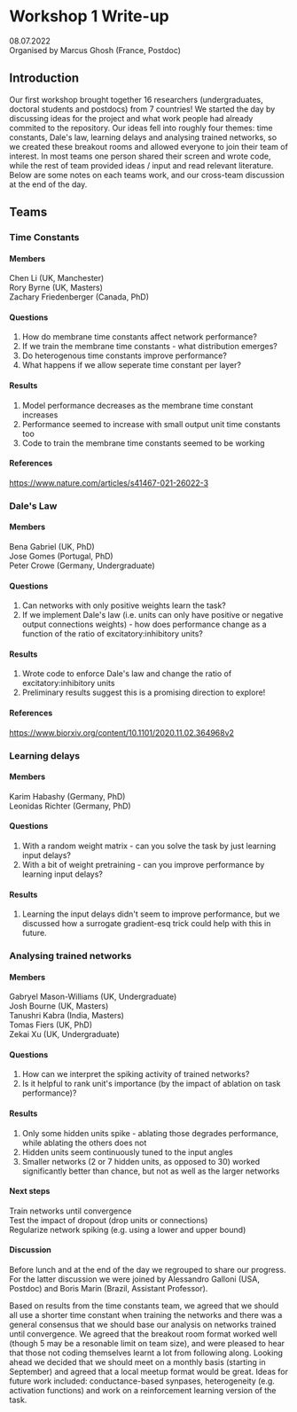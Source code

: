 # Workshop 1 Write-up 

08.07.2022   
Organised by Marcus Ghosh (France, Postdoc)

## Introduction 
Our first workshop brought together 16 researchers (undergraduates, doctoral students and postdocs) from 7 countries! We started the day by discussing ideas for the project and what work people had already commited to the repository. Our ideas fell into roughly four themes: time constants, Dale's law, learning delays and analysing trained networks, so we created these breakout rooms and allowed everyone to join their team of interest. In most teams one person shared their screen and wrote code, while the rest of team provided ideas / input and read relevant literature. Below are some notes on each teams work, and our cross-team discussion at the end of the day.  

## Teams 
### Time Constants 
#### Members 
Chen Li (UK, Manchester)  
Rory Byrne (UK, Masters)    
Zachary Friedenberger (Canada, PhD)   

#### Questions
1. How do membrane time constants affect network performance? 
2. If we train the membrane time constants - what distribution emerges?   
3. Do heterogenous time constants improve performance?   
4. What happens if we allow seperate time constant per layer?  

#### Results
1. Model performance decreases as the membrane time constant increases 
2. Performance seemed to increase with small output unit time constants too  
3. Code to train the membrane time constants seemed to be working   

#### References 
https://www.nature.com/articles/s41467-021-26022-3 

### Dale's Law  
#### Members 
Bena Gabriel (UK, PhD)   
Jose Gomes (Portugal, PhD)  
Peter Crowe (Germany, Undergraduate)  

#### Questions 
1. Can networks with only positive weights learn the task? 
2. If we implement Dale's law (i.e. units can only have positive or negative output connections weights) - how does performance change as a function of the ratio of excitatory:inhibitory units? 

#### Results
1. Wrote code to enforce Dale's law and change the ratio of excitatory:inhibitory units 
2. Preliminary results suggest this is a promising direction to explore! 

#### References 
https://www.biorxiv.org/content/10.1101/2020.11.02.364968v2 

### Learning delays 
#### Members 
Karim Habashy (Germany, PhD)  
Leonidas Richter (Germany, PhD)  

#### Questions
1. With a random weight matrix - can you solve the task by just learning input delays?
2. With a bit of weight pretraining - can you improve performance by learning input delays?

#### Results
1. Learning the input delays didn't seem to improve performance, but we discussed how a surrogate gradient-esq trick could help with this in future. 
    
### Analysing trained networks 
#### Members 
Gabryel Mason-Williams (UK, Undergraduate)  
Josh Bourne (UK, Masters)  
Tanushri Kabra (India, Masters)  
Tomas Fiers (UK, PhD)  
Zekai Xu (UK, Undergraduate)      

#### Questions
1. How can we interpret the spiking activity of trained networks? 
2. Is it helpful to rank unit's importance (by the impact of ablation on task performance)?  

#### Results
1. Only some hidden units spike - ablating those degrades performance, while ablating the others does not  
2. Hidden units seem continuously tuned to the input angles 
3. Smaller networks (2 or 7 hidden units, as opposed to 30) worked significantly better than chance, but not as well as the larger networks 

#### Next steps
Train networks until convergence   
Test the impact of dropout (drop units or connections)  
Regularize network spiking (e.g. using a lower and upper bound)  

#### Discussion 
Before lunch and at the end of the day we regrouped to share our progress. For the latter discussion we were joined by Alessandro Galloni (USA, Postdoc) and Boris Marin (Brazil, Assistant Professor).  

Based on results from the time constants team, we agreed that we should all use a shorter time constant when training the networks and there was a general consensus that we should base our analysis on networks trained until convergence. We agreed that the breakout room format worked well (though 5 may be a resonable limit on team size), and were pleased to hear that those not coding themselves learnt a lot from following along. Looking ahead we decided that we should meet on a monthly basis (starting in September) and agreed that a local meetup format would be great. Ideas for future work included: conductance-based synpases, heterogeneity (e.g. activation functions) and work on a reinforcement learning version of the task. 

